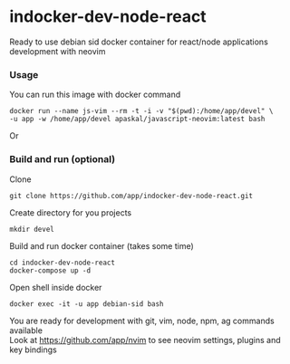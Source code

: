 # indocker-dev-node-react
Ready to use debian sid docker container for react/node applications development with neovim

### Usage
You can run this image with docker command
```
docker run --name js-vim --rm -t -i -v "$(pwd):/home/app/devel" \
-u app -w /home/app/devel apaskal/javascript-neovim:latest bash
```
Or

### Build and run (optional)
Clone
```
git clone https://github.com/app/indocker-dev-node-react.git
```
Create directory for you projects
```
mkdir devel
```
Build and run docker container (takes some time)
```
cd indocker-dev-node-react
docker-compose up -d
```
Open shell inside docker
```
docker exec -it -u app debian-sid bash
```
You are ready for development with git, vim, node, npm, ag commands available  
Look at https://github.com/app/nvim to see neovim settings, plugins and key bindings  
